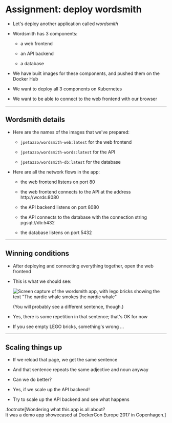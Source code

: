 # Assignment: deploy wordsmith

- Let's deploy another application called *wordsmith*

- Wordsmith has 3 components:

  - a web frontend

  - an API backend

  - a database

- We have built images for these components, and pushed them on the Docker Hub

- We want to deploy all 3 components on Kubernetes

- We want to be able to connect to the web frontend with our browser

---

## Wordsmith details

- Here are the names of the images that we've prepared:

  - `jpetazzo/wordsmith-web:latest` for the web frontend

  - `jpetazzo/wordsmith-words:latest` for the API

  - `jpetazzo/wordsmith-db:latest` for the database

- Here are all the network flows in the app:

  - the web frontend listens on port 80

  - the web frontend connects to the API at the address http://words:8080

  - the API backend listens on port 8080

  - the API connects to the database with the connection string pgsql://db:5432

  - the database listens on port 5432

---

## Winning conditions

- After deploying and connecting everything together, open the web frontend

- This is what we should see:

  ![Screen capture of the wordsmith app, with lego bricks showing the text "The nørdic whale smokes the nørdic whale"](images/wordsmith.png)

  (You will probably see a different sentence, though.)

- Yes, there is some repetition in that sentence; that's OK for now

- If you see empty LEGO bricks, something's wrong ...

---

## Scaling things up

- If we reload that page, we get the same sentence

- And that sentence repeats the same adjective and noun anyway

- Can we do better?

- Yes, if we scale up the API backend!

- Try to scale up the API backend and see what happens

.footnote[Wondering what this app is all about? 
<br/>
It was a demo app showecased at DockerCon Europe 2017 in Copenhagen.]
